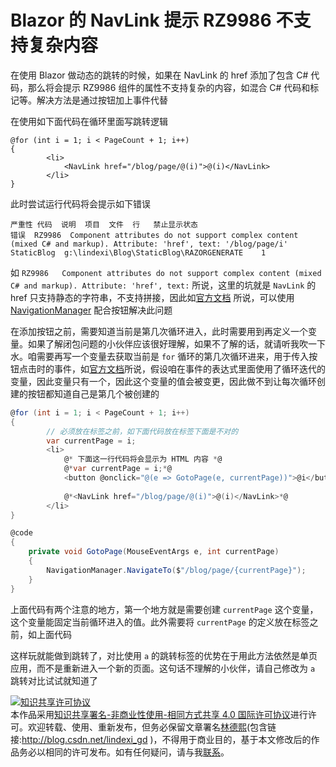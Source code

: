 
# Blazor 的 NavLink 提示 RZ9986 不支持复杂内容

在使用 Blazor 做动态的跳转的时候，如果在 NavLink 的 href 添加了包含 C# 代码，那么将会提示 RZ9986 组件的属性不支持复杂的内容，如混合 C# 代码和标记等。解决方法是通过按钮加上事件代替

<!--more-->


<!-- CreateTime:6/28/2020 8:40:39 AM -->

<!-- 发布 -->

在使用如下面代码在循环里面写跳转逻辑

```
@for (int i = 1; i < PageCount + 1; i++)
{
        <li>
            <NavLink href="/blog/page/@(i)">@(i)</NavLink>
        </li>
}
```

此时尝试运行代码将会提示如下错误

```
严重性	代码	说明	项目	文件	行	禁止显示状态
错误	RZ9986	Component attributes do not support complex content (mixed C# and markup). Attribute: 'href', text: '/blog/page/i'	StaticBlog	g:\lindexi\Blog\StaticBlog\RAZORGENERATE	1	
```

如 `RZ9986	Component attributes do not support complex content (mixed C# and markup). Attribute: 'href', text:` 所说，这里的坑就是 `NavLink` 的 href 只支持静态的字符串，不支持拼接，因此如[官方文档](https://docs.microsoft.com/zh-CN/aspnet/core/blazor/fundamentals/routing?view=aspnetcore-3.1) 所说，可以使用 [NavigationManager](https://docs.microsoft.com/zh-cn/dotnet/api/microsoft.aspnetcore.components.navigationmanager) 配合按钮解决此问题

在添加按钮之前，需要知道当前是第几次循环进入，此时需要用到再定义一个变量。如果了解闭包问题的小伙伴应该很好理解，如果不了解的话，就请听我吹一下水。咱需要再写一个变量去获取当前是 `for` 循环的第几次循环进来，用于传入按钮点击时的事件，如[官方文档](https://docs.microsoft.com/zh-CN/aspnet/core/blazor/components/event-handling?view=aspnetcore-3.1)所说，假设咱在事件的表达式里面使用了循环迭代的变量，因此变量只有一个，因此这个变量的值会被变更，因此做不到让每次循环创建的按钮都知道自己是第几个被创建的

```csharp
@for (int i = 1; i < PageCount + 1; i++)
{
        // 必须放在标签之前，如下面代码放在标签下面是不对的
        var currentPage = i;
        <li>
            @* 下面这一行代码将会显示为 HTML 内容 *@
            @*var currentPage = i;*@
            <button @onclick="@(e => GotoPage(e, currentPage))">@i</button>
            
            @*<NavLink href="/blog/page/@(i)">@(i)</NavLink>*@
        </li>
}

@code
{
	private void GotoPage(MouseEventArgs e, int currentPage)
    {
        NavigationManager.NavigateTo($"/blog/page/{currentPage}");
    }
}
```

上面代码有两个注意的地方，第一个地方就是需要创建 `currentPage` 这个变量，这个变量能固定当前循环进入的值。此外需要将 `currentPage` 的定义放在标签之前，如上面代码

这样玩就能做到跳转了，对比使用 `a` 的跳转标签的优势在于用此方法依然是单页应用，而不是重新进入一个新的页面。这句话不理解的小伙伴，请自己修改为 `a` 跳转对比试试就知道了





<a rel="license" href="http://creativecommons.org/licenses/by-nc-sa/4.0/"><img alt="知识共享许可协议" style="border-width:0" src="https://licensebuttons.net/l/by-nc-sa/4.0/88x31.png" /></a><br />本作品采用<a rel="license" href="http://creativecommons.org/licenses/by-nc-sa/4.0/">知识共享署名-非商业性使用-相同方式共享 4.0 国际许可协议</a>进行许可。欢迎转载、使用、重新发布，但务必保留文章署名[林德熙](http://blog.csdn.net/lindexi_gd)(包含链接:http://blog.csdn.net/lindexi_gd )，不得用于商业目的，基于本文修改后的作品务必以相同的许可发布。如有任何疑问，请与我[联系](mailto:lindexi_gd@163.com)。